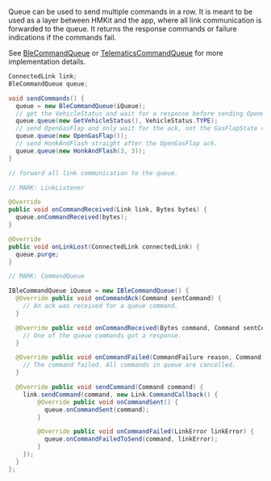 Queue can be used to send multiple commands in a row. It is meant to be used as a layer between HMKit and the app, where all link communication is forwarded to the queue. It returns the response commands or failure indications if the commands fail.

See [BleCommandQueue](https://github.com/highmobility/hm-android-bluetooth-auto-api-explorer/blob/master/sandboxui/src/main/java/com/highmobility/queue/BleCommandQueue.java) or [TelematicsCommandQueue](https://github.com/highmobility/hm-android-bluetooth-auto-api-explorer/blob/master/sandboxui/src/main/java/com/highmobility/queue/TelematicsCommandQueue.java) for more implementation details.

```java
ConnectedLink link;
BleCommandQueue queue;

void sendCommands() {
  queue = new BleCommandQueue(iQueue);
  // get the VehicleStatus and wait for a response before sending OpenGasFlap.
  queue.queue(new GetVehicleStatus(), VehicleStatus.TYPE); 
  // send OpenGasFlap and only wait for the ack, not the GasFlapState response.
  queue.queue(new OpenGasFlap());
  // send HonkAndFlash straight after the OpenGasFlap ack.
  queue.queue(new HonkAndFlash(3, 3));
}

// forward all link communication to the queue.

// MARK: LinkListener

@Override
public void onCommandReceived(Link link, Bytes bytes) {
  queue.onCommandReceived(bytes);
}

@Override
public void onLinkLost(ConnectedLink connectedLink) {
  queue.purge;
}

// MARK: CommandQueue

IBleCommandQueue iQueue = new IBleCommandQueue() {
  @Override public void onCommandAck(Command sentCommand) {
    // An ack was received for a queue command.
  }

  @Override public void onCommandReceived(Bytes command, Command sentCommand) {
    // One of the queue commands got a response.
  }

  @Override public void onCommandFailed(CommandFailure reason, Command sentCommand) {
    // The command failed. All commands in queue are cancelled.
  }

  @Override public void sendCommand(Command command) {
    link.sendCommand(command, new Link.CommandCallback() {
        @Override public void onCommandSent() {
          queue.onCommandSent(command);
        }

        @Override public void onCommandFailed(LinkError linkError) {
          queue.onCommandFailedToSend(command, linkError);
        }
    });
  }
};
```
